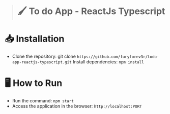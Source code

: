 > # :paintbrush: To do App - ReactJs Typescript

# 📥 Installation
+ Clone the repository: git clone `https://github.com/furyforev3r/todo-app-reactjs-typescript.git`
Install dependencies: `npm install`
# 🖥️ How to Run
+ Run the command: `npm start`
+ Access the application in the browser: `http://localhost:PORT`
